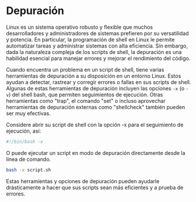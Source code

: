 # Depuración

Linux es un sistema operativo robusto y flexible que muchos desarrolladores y administradores de sistemas prefieren por su versatilidad y potencia. En particular, la programación de shell en Linux le permite automatizar tareas y administrar sistemas con alta eficiencia. Sin embargo, dada la naturaleza compleja de los scripts de shell, la depuración es una habilidad esencial para manejar errores y mejorar el rendimiento del código.

Cuando encuentra un problema en un script de shell, tiene varias herramientas de depuración a su disposición en un entorno Linux. Estos ayudan a detectar, rastrear y corregir errores o fallas en sus scripts de shell. Algunas de estas herramientas de depuración incluyen las opciones `-x` (o `-v`) del shell bash, que permiten seguimientos de ejecución. Otras herramientas como "trap", el comando "set" o incluso aprovechar herramientas de depuración externas como "shellcheck" también pueden ser muy efectivas.

Considere abrir su script de shell con la opción -x para el seguimiento de ejecución, así:

```bash
#!/bin/bash -x
```

O puede ejecutar un script en modo de depuración directamente desde la línea de comando.

```bash
bash -x script.sh
```

Estas herramientas y opciones de depuración pueden ayudarle drásticamente a hacer que sus scripts sean más eficientes y a prueba de errores.